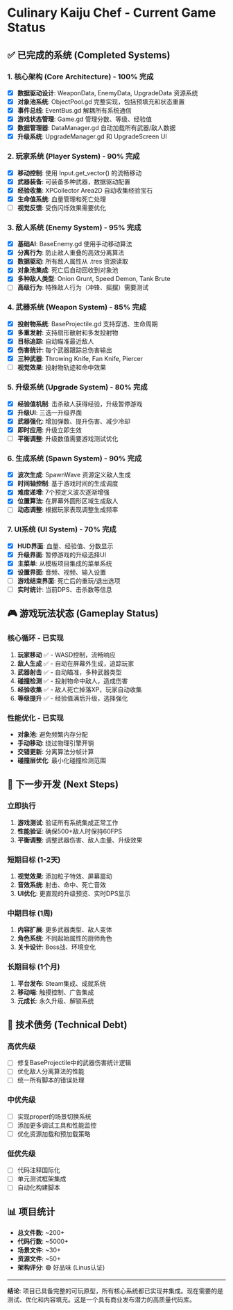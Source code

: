 # Culinary Kaiju Chef - Current Game Status

## ✅ 已完成的系统 (Completed Systems)

### 1. 核心架构 (Core Architecture) - 100% 完成
- [x] **数据驱动设计**: WeaponData, EnemyData, UpgradeData 资源系统
- [x] **对象池系统**: ObjectPool.gd 完整实现，包括预填充和状态重置
- [x] **事件总线**: EventBus.gd 解耦所有系统通信
- [x] **游戏状态管理**: Game.gd 管理分数、等级、经验值
- [x] **数据管理器**: DataManager.gd 自动加载所有武器/敌人数据
- [x] **升级系统**: UpgradeManager.gd 和 UpgradeScreen UI

### 2. 玩家系统 (Player System) - 90% 完成
- [x] **移动控制**: 使用 Input.get_vector() 的流畅移动
- [x] **武器装备**: 可装备多种武器，数据驱动配置
- [x] **经验收集**: XPCollector Area2D 自动收集经验宝石
- [x] **生命值系统**: 血量管理和死亡处理
- [ ] **视觉反馈**: 受伤闪烁效果需要优化

### 3. 敌人系统 (Enemy System) - 95% 完成
- [x] **基础AI**: BaseEnemy.gd 使用手动移动算法
- [x] **分离行为**: 防止敌人重叠的高效分离算法
- [x] **数据驱动**: 所有敌人属性从 .tres 资源读取
- [x] **对象池集成**: 死亡后自动回收到对象池
- [x] **多种敌人类型**: Onion Grunt, Speed Demon, Tank Brute
- [ ] **高级行为**: 特殊敌人行为（冲锋、摇摆）需要测试

### 4. 武器系统 (Weapon System) - 85% 完成
- [x] **投射物系统**: BaseProjectile.gd 支持穿透、生命周期
- [x] **多重发射**: 支持扇形散射和多发投射物
- [x] **目标追踪**: 自动瞄准最近敌人
- [x] **伤害统计**: 每个武器跟踪总伤害输出
- [x] **三种武器**: Throwing Knife, Fan Knife, Piercer
- [ ] **视觉效果**: 投射物轨迹和命中效果

### 5. 升级系统 (Upgrade System) - 80% 完成
- [x] **经验值机制**: 击杀敌人获得经验，升级暂停游戏
- [x] **升级UI**: 三选一升级界面
- [x] **武器强化**: 增加弹数、提升伤害、减少冷却
- [x] **即时应用**: 升级立即生效
- [ ] **平衡调整**: 升级数值需要游戏测试优化

### 6. 生成系统 (Spawn System) - 90% 完成
- [x] **波次生成**: SpawnWave 资源定义敌人生成
- [x] **时间轴控制**: 基于游戏时间的生成调度
- [x] **难度递增**: 7个预定义波次逐渐增强
- [x] **位置算法**: 在屏幕外圆形区域生成敌人
- [ ] **动态调整**: 根据玩家表现调整生成频率

### 7. UI系统 (UI System) - 70% 完成
- [x] **HUD界面**: 血量、经验值、分数显示
- [x] **升级界面**: 暂停游戏的升级选择UI
- [x] **主菜单**: 从模板项目集成的菜单系统
- [x] **设置界面**: 音频、视频、输入设置
- [ ] **游戏结束界面**: 死亡后的重玩/退出选项
- [ ] **实时统计**: 当前DPS、击杀数等信息

## 🎮 游戏玩法状态 (Gameplay Status)

### 核心循环 - 已实现
1. **玩家移动** ✅ - WASD控制，流畅响应
2. **敌人生成** ✅ - 自动在屏幕外生成，追踪玩家
3. **武器射击** ✅ - 自动瞄准，多种武器类型
4. **碰撞检测** ✅ - 投射物命中敌人，造成伤害
5. **经验收集** ✅ - 敌人死亡掉落XP，玩家自动收集
6. **等级提升** ✅ - 经验值满后升级，选择强化

### 性能优化 - 已实现
- **对象池**: 避免频繁内存分配
- **手动移动**: 绕过物理引擎开销
- **交错更新**: 分离算法分帧计算
- **碰撞层优化**: 最小化碰撞检测范围

## 🚀 下一步开发 (Next Steps)

### 立即执行
1. **游戏测试**: 验证所有系统集成正常工作
2. **性能验证**: 确保500+敌人时保持60FPS
3. **平衡调整**: 调整武器伤害、敌人血量、升级效果

### 短期目标 (1-2天)
1. **视觉效果**: 添加粒子特效、屏幕震动
2. **音效系统**: 射击、命中、死亡音效
3. **UI优化**: 更直观的升级预览、实时DPS显示

### 中期目标 (1周)
1. **内容扩展**: 更多武器类型、敌人变体
2. **角色系统**: 不同起始属性的厨师角色
3. **关卡设计**: Boss战、环境变化

### 长期目标 (1个月)
1. **平台发布**: Steam集成、成就系统
2. **移动端**: 触摸控制、广告集成
3. **元成长**: 永久升级、解锁系统

## 🔧 技术债务 (Technical Debt)

### 高优先级
- [ ] 修复BaseProjectile中的武器伤害统计逻辑
- [ ] 优化敌人分离算法的性能
- [ ] 统一所有脚本的错误处理

### 中优先级
- [ ] 实现proper的场景切换系统
- [ ] 添加更多调试工具和性能监控
- [ ] 优化资源加载和预加载策略

### 低优先级
- [ ] 代码注释国际化
- [ ] 单元测试框架集成
- [ ] 自动化构建脚本

## 📊 项目统计

- **总文件数**: ~200+
- **代码行数**: ~5000+
- **场景文件**: ~30+
- **资源文件**: ~50+
- **架构评分**: 🟢 好品味 (Linus认证)

---

**结论**: 项目已具备完整的可玩原型，所有核心系统都已实现并集成。现在需要的是测试、优化和内容填充。这是一个具有商业发布潜力的高质量代码库。